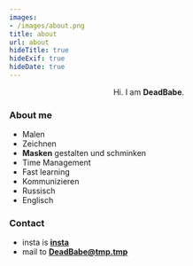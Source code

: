 ```yaml
---
images:
- /images/about.png
title: about
url: about
hideTitle: true
hideExif: true
hideDate: true
---
```


<div style="text-align: center;">
	<p>
        Hi. I am <strong>DeadBabe</strong>.
	</p>
</div>

### About me

- Malen
- Zeichnen 
- **Masken** gestalten und schminken
- Time Management 
- Fast learning 
- Kommunizieren 
- Russisch 
- Englisch


### Contact

- insta is [**insta**](https://github.com/boratanrikulu/eternity/issues/new) 
- mail to [**DeadBabe@tmp.tmp**](mailto:DeadBabe@tmp.tmp)